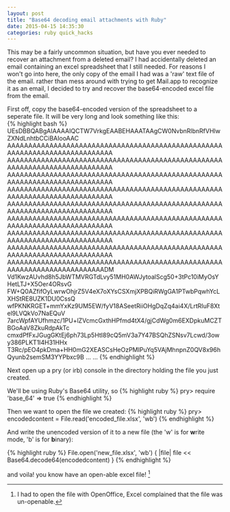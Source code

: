 ```yaml
---
layout: post
title: "Base64 decoding email attachments with Ruby"
date: 2015-04-15 14:35:30
categories: ruby quick_hacks
---
```


This may be a fairly uncommon situation, but have you ever needed to recover
an attachment from a deleted email? I had accidentally deleted an email
containing an excel spreadsheet that I still needed. For reasons I won't go
into here, the only copy of the email I had was a 'raw' text file of the
email. rather than mess around with trying to get Mail.app to recognize it as
an email, I decided to try and recover the base64-encoded excel file from the
email. 

First off, copy the base64-encoded version of the spreadsheet to a seperate
  file. It will be very long and look something like this:  
  {% highlight bash %}
  UEsDBBQABgAIAAAAIQCTW7VrkgEAABEHAAATAAgCW0NvbnRlbnRfVHlwZXNdLnhtbCCiBAIooAAC
  AAAAAAAAAAAAAAAAAAAAAAAAAAAAAAAAAAAAAAAAAAAAAAAAAAAAAAAAAAAAAAAAAAAAAAAAAAAA
  AAAAAAAAAAAAAAAAAAAAAAAAAAAAAAAAAAAAAAAAAAAAAAAAAAAAAAAAAAAAAAAAAAAAAAAAAAAA
  AAAAAAAAAAAAAAAAAAAAAAAAAAAAAAAAAAAAAAAAAAAAAAAAAAAAAAAAAAAAAAAAAAAAAAAAAAAA
  AAAAAAAAAAAAAAAAAAAAAAAAAAAAAAAAAAAAAAAAAAAAAAAAAAAAAAAAAAAAAAAAAAAAAAAAAAAA
  AAAAAAAAAAAAAAAAAAAAAAAAAAAAAAAAAAAAAAAAAAAAAAAAAAAAAAAAAAAAAAAAAAAAAAAAAAAA
  AAAAAAAAAAAAAAAAAAAAAAAAAAAAAAAAAAAAAAAAAAAAAAAAAAAAAAAAAAAAAAAAAAAAAAAAAAAA
  AAAAAAAAAAAAAAAAAAAAAAAAAAAAAAAAAAAAAAAAAAAAAAAAAAAAAAAAAAAAAAAAAAAAAAAAAAAA
  AAAAAAAAAAAAAAAAAAAAAAAAAAAAAAAAAAAAAAAAAAAAAAAAAAAAAAAAAAAAAAAAAAAAAAAAAAAA
  AAAAAAAAAAAAAAAAAAAAAAAAAAAAAAAAAAAAAAAAAAAAAAAAAAAAAAAAAAAAAAAAAAAAAAAAAADM
  Vd1KwzAUvhd8h5JbWTMVRGTdLvy51MH0AWJytoalScg50+3tPc10iMyOsYHetLTJ+X5Oer4ORsvG
  FW+Q0AZfifOyLwrwOhjrZ5V4eX7oXYsCSXmjXPBQiRWgGA1PTwbPqwhYcLXHStRE8UZK1DU0CssQ
  wfPKNKRGET+mmYxKz9UM5EW/fyV18ASeetRiiOHgDqZq4ai4X/LrtRIuF8Xtel9LVQkVo7NaEQuV
  7arcWpfAYUfhmzc/1PU+lZVcmcGxthHPfmd4tX4/gjCdWg0m6EXDpkuMCZTBGoAaV8ZkuRdpAkTc
  cmxdPfFxJGugGKtEj6ph73Lp5HtI89cQ5mV3a7Y47BSQhZSNsv7Lcwd/3owy386PLKT1l4H31HHx
  T3Rc/pEO4pkDma+HH0mG2XEASCsHeOzPMIPuYq5VAjMhnpnZ0QV8x96hQyunb2semSM3YYPbxc9B
  ...
  ...
  {% endhighlight %}

Next open up a pry (or irb) console in the directory holding the file you
just created. 

We'll be using Ruby's Base64 utility, so 
{% highlight ruby %}
pry> require 'base_64'
=> true
{% endhighlight %}

Then we want to open the file we created: 
{% highlight ruby %}
  pry> encodedcontent = File.read('encoded_file.xlsx', 'wb') 
{% endhighlight %}

And write the unencoded version of it to a new file (the 'w' is for **w**rite mode, 'b' is for **b**inary):

{% highlight ruby %}
File.open('new_file.xlsx', 'wb') { |file| file << Base64.decode64(encodedcontent) }
{% endhighlight %}


and voila! you know have an open-able excel file! [^1]


[^1]: I had to open the file with OpenOffice, Excel complained that the file was un-openable.
